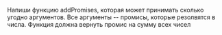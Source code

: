 Напиши функцию addPromises, которая может принимать сколько угодно аргументов. Все аргументы -- промисы, которые резолвятся в числа. Функция должна вернуть промис на сумму всех чисел

